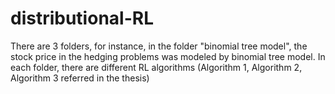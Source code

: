 # distributional-RL
There are 3 folders, for instance, in the folder "binomial tree model", the stock price in the hedging problems was modeled by binomial tree model. 
In each folder, there are different RL algorithms (Algorithm 1, Algorithm 2, Algorithm 3 referred in the thesis)
